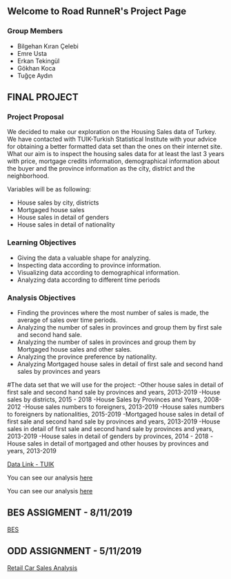 ## Welcome to Road RunneR's Project Page 

### Group Members 
   * Bilgehan Kıran Çelebi
   * Emre Usta
   * Erkan Tekingül
   * Gökhan Koca
   * Tuğçe Aydın

## FINAL PROJECT 

### Project Proposal

We decided to make our exploration on the Housing Sales data of Turkey. We have contacted with TUIK-Turkish Statistical Institute with your advice for obtaining a better formatted data set than the ones on their internet site.  
What our aim is to inspect the housing sales data for at least the last 3 years with price, mortgage credits information, demographical information about the buyer and the province information as the city, district and the neighborhood.    

Variables will be as following:
- House sales by city, districts 
- Mortgaged house sales 
- House sales in detail of genders
- House sales in detail of nationality

### Learning Objectives
- Giving the data a valuable shape for analyzing.
- Inspecting data according to  province information.
- Visualizing data according to  demographical information.
- Analyzing data according to different time periods 

### Analysis Objectives
- Finding the provinces where the most number of sales is made, the average of sales over time periods.
- Analyzing the number of sales in provinces and group them by first sale and second hand sale.
- Analyzing the number of sales in provinces and group them by Mortgaged house sales and other sales.
- Analyzing the province preference by nationality. 
- Analyzing Mortgaged house sales in detail of first sale and second hand sales by provinces and years
   
#The data set that we will use for the project: 
    -Other house sales in detail of first sale and second hand sale by provinces and years, 2013-2019 
    -House sales by districts, 2015  - 2018 
    -House Sales by Provinces and Years, 2008-2012
    -House sales numbers to foreigners, 2013-2019
    -House sales numbers to foreigners by nationalities, 2015-2019
    -Mortgaged house sales in detail of first sale and second hand sale by provinces and years, 2013-2019
    -House sales in detail of first sale and second hand sale by provinces and years, 2013-2019
    -House sales in detail of genders by provinces, 2014 - 2018 
    -House sales in detail of mortgaged and other houses by provinces and years, 2013-2019 
  
[Data Link - TUIK ](http://www.tuik.gov.tr/PreTablo.do?alt_id=1056 ) 
  
You can see our analysis [here](RoadRunneR-Term-Project.html)

You can see our analysis [here](https://github.com/pjournal/mef03g-road-runner/blob/master/HouseSalesRoadRunner.pptx)


## BES ASSIGMENT - 8/11/2019
[BES](road-runner_BES-Assignment.html)


## ODD ASSIGNMENT - 5/11/2019

[Retail Car Sales Analysis](road-runner_ODD-Assignment.html)




